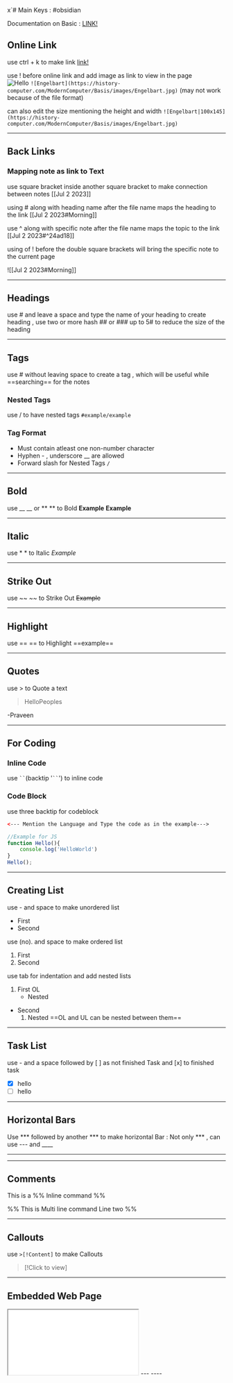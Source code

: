 x`# Main Keys :  #obsidian 

Documentation on Basic : [LINK!](https://help.obsidian.md/Editing+and+formatting/Basic+formatting+syntax)

## Online Link

use ctrl + k to make link [link!](www.google.com)

use ! before online link and add image as link to view in the page  
![Hello](https://www.shutterstock.com/image-photo/beach-beautiful-coastline-palm-trees-caribbean-1066803878)
`![Engelbart](https://history-computer.com/ModernComputer/Basis/images/Engelbart.jpg)`
(may not work because of the file format)

can also edit the size mentioning the height and width
` ![Engelbart|100x145](https://history-computer.com/ModernComputer/Basis/images/Engelbart.jpg) `

------ ----

## Back Links

### Mapping note as link to Text

use square bracket inside another square bracket to make connection between notes
[[Jul 2 2023]]

using # along with heading name after the file name maps the heading to the link
[[Jul 2 2023#Morning]]

use ^ along with specific note after the file name maps the topic to the link 
[[Jul 2 2023#^24ad18]]

using of ! before the double square brackets will bring the specific note to the current page

![[Jul 2 2023#Morning]]

---- ---- 

## Headings

use # and leave a space and type the name of your heading to create heading , use two or more hash ## or ### up to 5# to reduce the size of the heading 

--- ---

## Tags

use # without leaving space to create a tag , which will be useful while ==searching== for the notes 

### Nested Tags
use / to have nested tags `#example/example`

### Tag Format
 - Must contain atleast one non-number character
 - Hyphen - , underscore __  are allowed
 - Forward slash for Nested Tags `/`

--- ---

## Bold  

use __ __ or ** ** to Bold
__Example__ **Example**

--- ---

## Italic

use * * to Italic
*Example*

--- --- 

## Strike Out

use ~~ ~~ to Strike Out
~~Example~~ 

---- ---- 

## Highlight

use == == to Highlight
==example==

---- ---

## Quotes 

use > to Quote a text

> HelloPeoples

\-Praveen

--- ---

## For Coding

### Inline Code 
use ` `` `(backtip '` `` `') to inline code 

### Code Block
use three backtip for codeblock
```HTML
<--- Mention the Language and Type the code as in the example--->

```

```JavaScript
//Example for JS
function Hello(){
	console.log('HelloWorld')
}
Hello();
```

--- ---- 

## Creating List

use - and space to make unordered list
- First
- Second

use (no). and space to make ordered list
1. First
2. Second

use tab for indentation and add nested lists

1. First OL
	- Nested
- Second 
	1. Nested
==OL and UL can be nested between them==

---- ---- 

## Task List

use - and a space followed by [ ] as not finished Task and [x] to finished task

- [x] hello
- [ ] hello

---- ---- 

## Horizontal Bars

Use *** followed by another *** to make horizontal Bar : Not only *** , can use  --- and ____

*** ***
---- -----
## Comments

This is a %% Inline command %% 

%%
This is Multi line command 
Line two
%%

--- --- 
## Callouts

use `>[!Content]` to make Callouts

> [!Click to view]

--- --- 

## Embedded Web Page

<iframe src="www.google.com"></iframe>
--- ----



